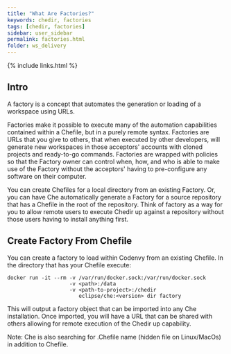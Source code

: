 ```yaml
---
title: "What Are Factories?"
keywords: chedir, factories
tags: [chedir, factories]
sidebar: user_sidebar
permalink: factories.html
folder: ws_delivery
---
```


{% include links.html %}

## Intro

A factory is a concept that automates the generation or loading of a workspace using URLs.

Factories make it possible to execute many of the automation capabilities contained within a Chefile, but in a purely remote syntax. Factories are URLs that you give to others, that when executed by other developers, will generate new workspaces in those acceptors' accounts with cloned projects and ready-to-go commands. Factories are wrapped with policies so that the Factory owner can control when, how, and who is able to make use of the Factory without the acceptors' having to pre-configure any software on their computer.

You can create Chefiles for a local directory from an existing Factory. Or, you can have Che automatically generate a Factory for a source repository that has a Chefile in the root of the repository. Think of factory as a way for you to allow remote users to execute Chedir up against a repository without those users having to install anything first.

## Create Factory From Chefile
You can create a factory to load within Codenvy from an existing Chefile. In the directory that has your Chefile execute:

```shell  
docker run -it --rm -v /var/run/docker.sock:/var/run/docker.sock
                    -v <path>:/data
                    -v <path-to-project>:/chedir
                       eclipse/che:<version> dir factory
```

This will output a factory object that can be imported into any Che installation. Once imported, you will have a URL that can be shared with others allowing for remote execution of the Chedir up capability.

Note: Che is also searching for .Chefile name (hidden file on Linux/MacOs) in addition to Chefile.

